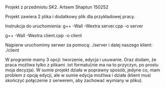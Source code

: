 Projekt z przedmiotu SK2.
Artsem Shaptun 150252

Projekt zawiera 2 plika i dodatkowy plik dla przykładowej pracy.

Instrukcja do uruchomienia:
g++ -Wall -Wextra server.cpp -o server

g++ -Wall -Wextra client.cpp -o client

Najpierw uruchomimy serwer za pomocą: ./server i dalej naszego klient: ./client

W programie mamy 3 opcji: tworzenie, edycja i usuwanie. Oraz dodam, że praca możliwa 
tylko z plikami .txt formatu(nie ma na to przyczyn, po prostu moja decyzja).
W sumie projekt działa w poprawny sposób, jedyne co, mam problem z opcję edycji, 
ale w sumie edycja możliwa i działa (klient musi skończyć połączenie z serwerem, 
aby zachować wymiany w pliku). 
